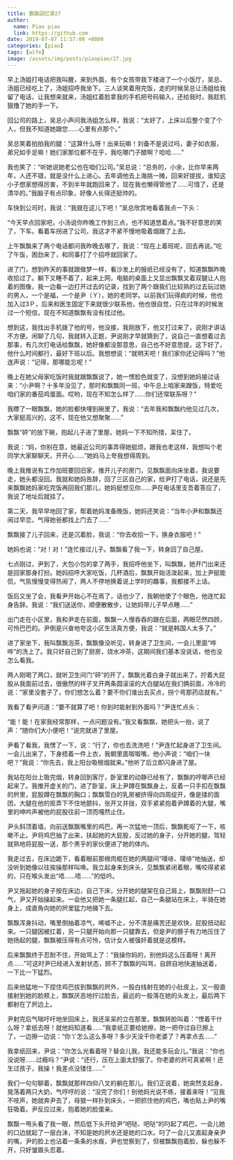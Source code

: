 ```yaml
---
title: 飘飘回忆录27
author:
  name: Piao piao
  link: https://github.com
date: 2019-07-07 11:57:00 +0800
categories: [piao]
tags: [wife]
image: /assets/img/posts/piaopiao/27.jpg
---
```


早上汤姐打电话把我叫醒，来到外面，有个女孩带我下楼进了一个小饭厅，吴总、汤姐已经吃上了，汤姐招呼我坐下。三人谈笑着用完饭，走的时候吴总让汤姐给我留了电话，让我想来就来，汤姐红着脸拿我的手机把号码输入，还给我时，我趁机狠撸了她的手一下。

回公司的路上，吴总小声问我汤姐怎么样，我说：“太好了，上床以后整个变了个人，但我不知道她跟您……心里有点那个。”

吴总笑着拍拍我的腿：“这算什么呀！出来玩嘛！刘备不是说过吗，妻子如衣服，弟兄如手足嘛！她们家那位都不在乎，我吃哪门子醋啊？哈哈……”

我也笑了：“听她说她老公也在咱们公司。”吴总说：“总务的，小余，比你早来两年，人还不错，就是没什么上进心。去年调他去上海挑一摊，回来好提拔，谁知这小子想家想得厉害，不到半年就跑回来了，现在我也懒得管他了……可惜了，还是清华的。”我脑子有点印象，好像人长得还挺帅的。

车快到公司时，我说：“我就在这儿下吧！”吴总欣赏地看着我点一下头：

“今天早点回家吧，小汤说你昨晚工作到三点，也不知道悠着点。”我不好意思的笑了，下车。看着车拐进了公司，我这才不紧不慢地吸着烟跟了上去。

上午飘飘来了两个电话都问我昨晚去哪了，我说：“现在上着班呢，回去再说。”吃了午饭，困劲来了，和同事打了个招呼就回家了。

进了门，想到昨天的事就跟做梦一样，看沙发上的报纸已经没有了，知道飘飘昨晚收拾过了。躺下又睡不着了，起来上网，电脑的桌面上又显出飘飘叉着双腿让人抱着的图像，我一边看一边打开过去的记录，找到了两个跟我们比较熟的过去玩过她的男人，一个是福，一个是尹（Ｙ），她的老同学。以前我们玩得疯的时候，他也加入过3Ｐ，后来和医生固定下来就很少联系他，他也很自觉，只在过年的时候发过一个短信，现在不知道飘飘有没有找过他。

想到这，我找出手机拨了他的号，他没接，我刚放下，他又打过来了，说刚才讲话不方便。闲聊了几句，我就转入正题，尹说刚才早就猜到了，说自己一直想着过去那事，有几次打电话给飘飘，她好像都没那意思，自己也不好意思提，这下好了，他什么时间都行，最好下班以后。我想想说：“就明天吧！我们家你还记得吗？”他连声说：“记得，那哪能忘呢！”

晚上在她父母家吃饭时我就跟飘飘说了，她一愣脸色就变了，没想到她妈接过话来：“小尹啊？十多年没见了，那时和飘飘同一班，中午总上咱家来蹭饭，特爱吃咱们家的番茄鸡蛋面。哎哟，现在不知怎么样了……你们还常联系呀？”

我瞟了一眼飘飘，她的脸都快埋到碗里了，我说：“去年我和飘飘约他见过几次，大家挺高兴的，这不，现在他又想聚聚……”

飘飘“砰”的放下碗，抱起儿子进了里屋。她妈一下不知所措，呆住了。

我说：“妈，你别在意，她最近公司的事弄得她挺烦，跟我也老这样，我想叫个老同学大家聊聊天，开开心……”她妈马上夸我想得周到。

晚上我推说有工作加班要回旧家，推开儿子的房门，见飘飘面向床坐着，我说要走，她头都没回。我就和她妈告辞，回了三区自己的家，给尹打了电话，说还是先来飘飘她妈家吃完饭再回我们那儿，她妈挺想见你……尹在电话里支吾着答应了，我说了地址后就挂了。

第二天，我早早地回了家，帮着她妈准备晚饭，她妈还笑说：“当年小尹和飘飘还闹过早恋，气得她爸都找上门去了……”

飘飘接了儿子回来，还是沉着脸，我说：“你去收拾一下，换身衣服吧！”

她妈也说：“对！对！”连忙接过儿子。飘飘看了我一下，转身回了自己屋。

七点刚过，尹到了，大包小包的拿了两手，我招呼他坐下，叫飘飘，她开门出来还是回家那身打扮。她妈招呼大家吃饭，几杯酒后，飘飘开始活泼起来，加上尹挺能侃，气氛慢慢变得热闹了，两人不停地换着说上学时的趣事，我都接不上话。

饭后又坐了会，我看尹开始心不在焉了，话也少了，我朝他使了个眼色，他连忙起身告辞。我说：“我们送送你，顺便散散步，让她妈带儿子早点睡……”

出门走在小区里，我和尹走在前面，飘飘一人慢吞吞的跟在后面，两眼茫然四顾，可怜巴巴的。尹倒是兴奋地夸这小区生活真方便，我说：“就是韩国人太多了。”

进了家坐下，我叫飘飘泡茶，飘飘像没听见，转身进了卫生间，一会儿里面“哗哗”的洗上了。我只好自己到了厨房，烧水冲茶，这期间我们基本没说话，他也没怎么看我。

两人刚喝了两口，就听卫生间门“砰”的开了，飘飘光着白身子就出来了，拧着大屁股从我面前过去，很傲然的样子叉开两条圆滚滚的大白腿站在我们俩前面，冷冷的说：“家里没套子了，你们想怎么着？要不你们谁出去买点，拐个弯那药店就有。”

我看了看尹问道：“要不就算了吧！你到时能射到外面吗？”尹连忙点头：

“能！能！在家我经常那样，一点问题没有。”我又看飘飘，她把头一抬，说了声：“随你们大小便吧！”说完就进了里屋。

尹看了看我，我愣了一下，说：“行了，你也去洗洗吧！”尹连忙起身进了卫生间。一会儿出来了，下身捂着一件上衣，我朝里面呶呶嘴，他小声说：“咱们一块吧？”我说：“你先去，我上阳台吸根烟就来。”他听了后立即闪身进了屋。

我站在阳台上吸完烟，转身回到客厅，卧室里的动静已经有了，飘飘的哼唧声已经起来了。我推开虚关的门，进了卧室，床上尹蹲在飘飘身上，反着一只手扣在飘飘的屄里，屁股蹲在飘飘的胸口；飘飘雪白的乳房被挤得向四周绽开，像是揉的面团，大腿在他的抠弄下不住地颤抖，张开又并拢，双手紧紧抱着尹蹲着的大腿，嘴里的呻吟声被他的屁股往前一顶而嘎然止住。

尹头斜顶着墙，向前送飘飘嘴里的鸡巴，再一次猛地一顶后，飘飘乾呕了一下，咳嗽不止。尹将鸡巴抽了出来，扶起她的大屁股，反过她的身子，分开她的腿，驾轻就熟地将屁股一送，那个黑乎的家伙便进了她的体内。

我走过去，在床边跪下，看着眼前那根肉棍在她的两腿间“噗哧、噗哧”地抽送，却没听到她像以往挨操那样叫唤。我立起身来到床头，见飘飘紧闭着眼，嘴咬得紧紧的，只在喉头发出“唔……唔……”的低吟。

尹又拖起她的身子按在床边，自己下床，分开她的腿架在自己肩上，飘飘刚舒一口气，尹又开始操起来。一会他又把她一条腿扛起，自己一条腿站在床上，半骑在她身上，成直角向她的屄里猛力地捅下去。

飘飘浑身抖动，嘴里倒抽着凉气，唏嘘不止，分不清是痛苦还是欢快，屁股扭动起来。一只腿因被扛着，另一只腿开始向那一只腿靠去，但是尹的膀子有力地压住了她扬起的腿，飘飘被压得有点可怜，估计女人被强奸着就是这模样。

后来飘飘终于忍耐不住，开始骂上了：“我操你妈的，别他妈这么压着呀！离开点……”可这时尹已经进入发射状态，顾不了飘飘的叫骂，自顾自地快速抽送着，一下比一下猛烈。

后来他猛地一下捏住鸡巴拔到飘飘的屄外，一股白线射在她的小肚皮上，又一股直接射到她的脸颊上，飘飘厌恶地拧过脸去，最远的一股落在她的头发上，最后两下都射在了屄边上。

尹射完后气喘吁吁地坐回床上，我还呆呆的立在那里，飘飘转脸叫着：“愣着干什么呀？拿纸去呀！就他妈知道看……”我拿纸正要给她擦，她一把夺过自已擦上了，一边擦一边说：“你丫怎么这么多呀？多少天没干你老婆了？再拿点去……”

我拿纸回来，尹说：“你怎么光看着呀？替会儿我，我还能多玩会儿。”我说：“你也没说呀……过瘾吗？”尹说：“还行，压在上面太舒服了。你老婆的屄可真紧啊！还生过孩子，我操！我差点没镂住……”

我们一句句聊着，飘飘就那样四仰八叉的躺在那儿。我们正说着，她突然支起身，晃荡着两只大奶，气哼哼的说：“没完了你们！别他妈光说不练，接着来呀！”见我不吱声，她就奔尹去了，母狼一样扑到床头，一把抓住他的鸡巴，嘴也贴上尹的嘴狂吸着。尹反应过来，抱着她的脸蛋亲。

飘飘一甩头看了我一眼，然后低下头开给尹“吧哒、吧哒”的叼起了鸡巴，一会儿她的口边就起了一层白沫，不知是她的屄水还是她的口水。叼了一会儿又直起身亲尹的嘴，尹的脸上也沾着一条条的水痕，尹也觉察到了，但被飘飘抱着脸，躲也躲不开，只好皱眉头忍着。
